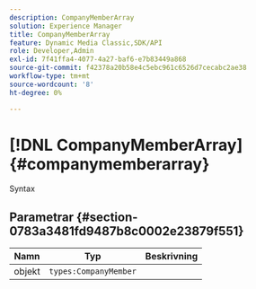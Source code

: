 ```yaml
---
description: CompanyMemberArray
solution: Experience Manager
title: CompanyMemberArray
feature: Dynamic Media Classic,SDK/API
role: Developer,Admin
exl-id: 7f41ffa4-4077-4a27-baf6-e7b83449a868
source-git-commit: f42378a20b58e4c5ebc961c6526d7cecabc2ae38
workflow-type: tm+mt
source-wordcount: '8'
ht-degree: 0%

---
```


# [!DNL CompanyMemberArray]{#companymemberarray}

Syntax

## Parametrar {#section-0783a3481fd9487b8c0002e23879f551}

| Namn | Typ | Beskrivning |
|---|---|---|
| objekt | `types:CompanyMember` | |

